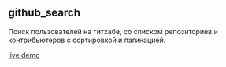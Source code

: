 ## github_search

Поиск пользователей на гитхабе, со списком репозиториев и контрибьютеров с сортировкой и пагинацией.

[live demo](https://yseredich.github.io/github_search/)
